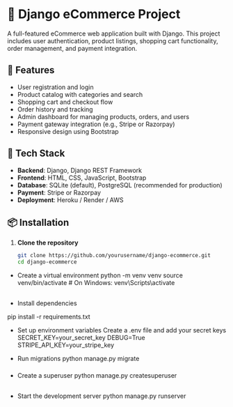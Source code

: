 # 🛒 Django eCommerce Project

A full-featured eCommerce web application built with Django. This project includes user authentication, product listings, shopping cart functionality, order management, and payment integration.

## 🚀 Features

- User registration and login
- Product catalog with categories and search
- Shopping cart and checkout flow
- Order history and tracking
- Admin dashboard for managing products, orders, and users
- Payment gateway integration (e.g., Stripe or Razorpay)
- Responsive design using Bootstrap

## 🧰 Tech Stack

- **Backend**: Django, Django REST Framework
- **Frontend**: HTML, CSS, JavaScript, Bootstrap
- **Database**: SQLite (default), PostgreSQL (recommended for production)
- **Payment**: Stripe or Razorpay
- **Deployment**: Heroku / Render / AWS

## 📦 Installation

1. **Clone the repository**
   ```bash
   git clone https://github.com/yourusername/django-ecommerce.git
   cd django-ecommerce

- Create a virtual environment
python -m venv venv
source venv/bin/activate  # On Windows: venv\Scripts\activate

##
##
- Install dependencies

pip install -r requirements.txt

- Set up environment variables Create a .env file and add your secret keys
SECRET_KEY=your_secret_key
DEBUG=True
STRIPE_API_KEY=your_stripe_key

- Run migrations
python manage.py migrate
###
###
- Create a superuser
python manage.py createsuperuser
##
##
- Start the development server
python manage.py runserver

